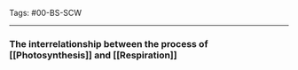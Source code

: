 Tags: #00-BS-SCW 

---
### The interrelationship between the process of [[Photosynthesis]] and [[Respiration]]
